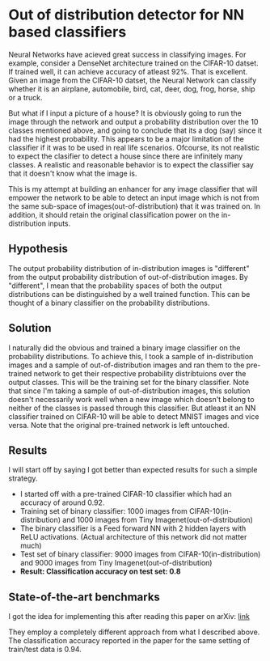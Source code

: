 # Out of distribution detector for NN based classifiers

Neural Networks have acieved great success in classifying images. For example, consider a DenseNet architecture trained on the CIFAR-10 datset.
If trained well, it can achieve accuracy of atleast 92%. That is excellent. Given an image from the CIFAR-10 datset, the Neural Network can 
classify whether it is an airplane, automobile, bird, cat, deer, dog, frog, horse, ship or a truck. 

But what if I input a picture of a house? It is obviously going to run the image through the network and output a probability 
distribution over the 10 classes mentioned above, and going to conclude that its a dog (say) since it had the highest probability.
This appears to be a major limitation of the classifier if it was to be used in real life scenarios. Ofcourse, its not realistic to expect the 
clasifier to detect a house since there are infinitely many classes. A realistic and reasonable behavior is to expect the classifier say 
that it doesn't know what the image is.

This is my attempt at building an enhancer for any image classifier that will empower the network to be able to detect an input image 
which is not from the same sub-space of images(out-of-distribution) that it was trained on. In addition, it should retain the original 
classification power on the in-distribution inputs.

## Hypothesis

The output probability distribution of in-distribution images is "different" from the output probability distribution of 
out-of-distribution images. By "different", I mean that the probability spaces of both the output distributions can be 
distinguished by a well trained function. This can be thought of a binary classifier on the probability distributions.

## Solution

I naturally did the obvious and trained a binary image classifier on the probability distributions. To achieve this, I took a 
sample of in-distribution images and a sample of out-of-distribution images and ran them to the pre-trained network to get their respective 
probability distribtuions over the output classes. This will be the training set for the binary classifier. Note that since I'm taking a sample of out-of-distribution images, this solution 
doesn't necessarily work well when a new image which doesn't belong to neither of the classes is passed through this classifier. 
But atleast it an NN classifier trained on CIFAR-10 will be able to detect MNIST images and vice versa. Note that the original 
pre-trained network is left untouched.

## Results

I will start off by saying I got better than expected results for such a simple strategy. 
* I started off with a pre-trained CIFAR-10 classifier which had an accuracy of around 0.92.
* Training set of binary classifier: 1000 images from CIFAR-10(in-distribution) and 1000 images from Tiny Imagenet(out-of-distribution)
* The binary classifier is a Feed forward NN with 2 hidden layers with ReLU activations. (Actual architecture of this network did not matter much)
* Test set of binary classifier: 9000 images from CIFAR-10(in-distribution) and 9000 images from Tiny Imagenet(out-of-distribution)
* **Result: Classification accuracy on test set: 0.8**

## State-of-the-art benchmarks

I got the idea for implementing this after reading this paper on arXiv: [link](https://arxiv.org/abs/1706.02690)

They employ a completely different approach from what I described above.
The classification accuracy reported in the paper for the same setting of train/test data is 0.94.
